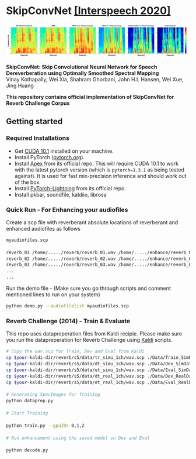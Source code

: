 # <b>SkipConvNet</b> [[Interspeech 2020]](https://arxiv.org/abs/2007.09131)

<img src='./Images/Enhancement_algorithms.png' width=1024>

**SkipConvNet: Skip Convolutional Neural Network for Speech
Dereverberation using Optimally Smoothed Spectral Mapping** <br>
Vinay Kothapally, Wei Xia, Shahram Ghorbani, John H.L Hansen, Wei Xue, Jing Huang<br>

**This repository contains official implementation of SkipConvNet for Reverb Challenge Corpus** <br>

## Getting started

### Required Installations
- Get [CUDA 10.1](https://developer.nvidia.com/cuda-10.1-download-archive-base)
  installed on your machine.
- Install PyTorch ([pytorch.org](http://pytorch.org)).
- Install [Apex](https://github.com/NVIDIA/apex/) from its official repo. This
  will require CUDA 10.1 to work with the latest pytorch version (which is
`pytorch=1.3.1` as being tested against). It is used for fast mix-precision
inference and should work out of the box.
- Install [PyTorch-Lightning](https://github.com/PyTorchLightning/pytorch-lightning) from its official repo.
- Install pkbar, soundfile, kaldiio, librosa 


### Quick Run - For Enhancing your audiofiles

Create a scp file with reverberant absolute locations of reverberant and enhanced audiofiles as follows

``` bash
myaudiofiles.scp

reverb_01 /home/...../reverb/reverb_01.wav /home/...../enhance/reverb_01_enhanced.wav
reverb_02 /home/...../reverb/reverb_02.wav /home/...../enhance/reverb_02_enhanced.wav
reverb_03 /home/...../reverb/reverb_03.wav /home/...../enhance/reverb_03_enhanced.wav
...
...

```

Run the demo file - (Make sure you go through scripts and comment mentioned lines to run on your system)

```bash
python demo.py --audiofilelist myaudiofiles.scp
```

### Reverb Challenge (2014) - Train & Evaluate

This repo uses datapreperation files from Kaldi recipie. Please make sure you run the datapreperation for Reverb Challenge using [Kaldi](https://github.com/kaldi-asr/kaldi/tree/master/egs/reverb/) scripts.

``` bash
# Copy the wav.scp for Train, Dev and Eval from Kaldi
cp $your-kaldi-dir/reverb/s5/data/tr_simu_1ch/wav.scp ./Data/Train_SimData.scp
cp $your-kaldi-dir/reverb/s5/data/dt_simu_1ch/wav.scp ./Data/Dev_SimData.scp
cp $your-kaldi-dir/reverb/s5/data/et_simu_1ch/wav.scp ./Data/Eval_SimData.scp
cp $your-kaldi-dir/reverb/s5/data/dt_real_1ch/wav.scp ./Data/Dev_RealData.scp
cp $your-kaldi-dir/reverb/s5/data/et_real_1ch/wav.scp ./Data/Eval_RealData.scp

# Generating SpecImages for Training
python dataprep.py

# Start Training

python train.py --gpuIDs 0,1,2

# Run enhancement using the saved model on Dev and Eval

python decode.py

```